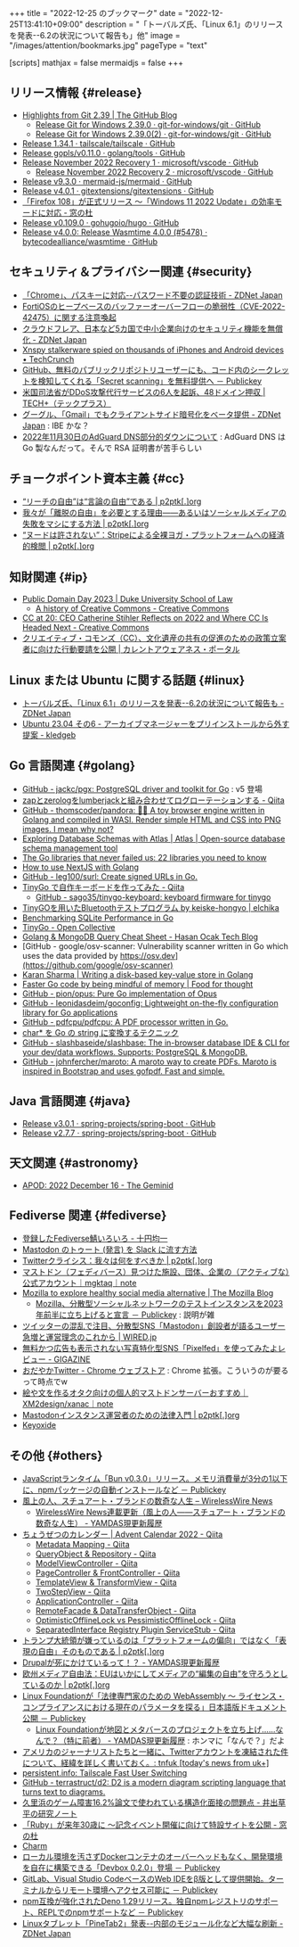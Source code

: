+++
title = "2022-12-25 のブックマーク"
date =  "2022-12-25T13:41:10+09:00"
description = "「トーバルズ氏、「Linux 6.1」のリリースを発表--6.2の状況について報告も」他"
image = "/images/attention/bookmarks.jpg"
pageType = "text"

[scripts]
  mathjax = false
  mermaidjs = false
+++

## リリース情報 {#release}

- [Highlights from Git 2.39 | The GitHub Blog](https://github.blog/2022-12-12-highlights-from-git-2-39/)
  - [Release Git for Windows 2.39.0 · git-for-windows/git · GitHub](https://github.com/git-for-windows/git/releases/tag/v2.39.0.windows.1)
  - [Release Git for Windows 2.39.0(2) · git-for-windows/git · GitHub](https://github.com/git-for-windows/git/releases/tag/v2.39.0.windows.2)
- [Release 1.34.1 · tailscale/tailscale · GitHub](https://github.com/tailscale/tailscale/releases/tag/v1.34.1)
- [Release gopls/v0.11.0 · golang/tools · GitHub](https://github.com/golang/tools/releases/tag/gopls/v0.11.0)
- [Release November 2022 Recovery 1 · microsoft/vscode · GitHub](https://github.com/microsoft/vscode/releases/tag/1.74.1)
  - [Release November 2022 Recovery 2 · microsoft/vscode · GitHub](https://github.com/microsoft/vscode/releases/tag/1.74.2)
- [Release v9.3.0 · mermaid-js/mermaid · GitHub](https://github.com/mermaid-js/mermaid/releases/tag/v9.3.0)
- [Release v4.0.1 · gitextensions/gitextensions · GitHub](https://github.com/gitextensions/gitextensions/releases/tag/v4.0.1)
- [「Firefox 108」が正式リリース ～「Windows 11 2022 Update」の効率モードに対応 - 窓の杜](https://forest.watch.impress.co.jp/docs/news/1463477.html)
- [Release v0.109.0 · gohugoio/hugo · GitHub](https://github.com/gohugoio/hugo/releases/tag/v0.109.0)
- [Release v4.0.0: Release Wasmtime 4.0.0 (#5478) · bytecodealliance/wasmtime · GitHub](https://github.com/bytecodealliance/wasmtime/releases/tag/v4.0.0)

## セキュリティ＆プライバシー関連 {#security}

- [「Chrome」、パスキーに対応--パスワード不要の認証技術 - ZDNet Japan](https://japan.zdnet.com/article/35197243/)
- [FortiOSのヒープベースのバッファーオーバーフローの脆弱性（CVE-2022-42475）に関する注意喚起](https://www.jpcert.or.jp/at/2022/at220032.html)
- [クラウドフレア、日本など5カ国で中小企業向けのセキュリティ機能を無償化 - ZDNet Japan](https://japan.zdnet.com/article/35197378/)
- [Xnspy stalkerware spied on thousands of iPhones and Android devices • TechCrunch](https://techcrunch.com/2022/12/12/xnspy-stalkerware-iphone-android/)
- [GitHub、無料のパブリックリポジトリユーザーにも、コード内のシークレットを検知してくれる「Secret scanning」を無料提供へ － Publickey](https://www.publickey1.jp/blog/22/githubsecret_scanning_1.html)
- [米国司法省がDDoS攻撃代行サービスの6人を起訴、48ドメイン押収 | TECH+（テックプラス）](https://news.mynavi.jp/techplus/article/20221218-2539538/)
- [グーグル、「Gmail」でもクライアントサイド暗号化をベータ提供 - ZDNet Japan](https://japan.zdnet.com/article/35197678/) : IBE かな？
- [2022年11月30日のAdGuard DNS部分的ダウンについて](https://adguard.com/ja/blog/partial-adguard-dns-outage-29-11-2022.html) : AdGuard DNS は Go 製なんだって。そんで RSA 証明書が苦手らしい

## チョークポイント資本主義 {#cc}

- [“リーチの自由”は“言論の自由”である | p2ptk[.]org](https://p2ptk.org/freedom-of-speech/4211)
- [我々が「離脱の自由」を必要とする理由――あるいはソーシャルメディアの失敗をマシにする方法 | p2ptk[.]org](https://p2ptk.org/freedom-of-speech/4214)
- [“ヌードは許されない”：Stripeによる全裸ヨガ・プラットフォームへの経済的検閲 | p2ptk[.]org](https://p2ptk.org/freedom-of-speech/4218)

## 知財関連 {#ip}

- [Public Domain Day 2023 | Duke University School of Law](https://web.law.duke.edu/cspd/publicdomainday/2023/)
  - [A history of Creative Commons - Creative Commons](https://creativecommons.org/timeline/)
- [CC at 20: CEO Catherine Stihler Reflects on 2022 and Where CC Is Headed Next - Creative Commons](https://creativecommons.org/2022/12/20/cc-at-20-ceo-catherine-stihler-reflects-on-2022-and-where-cc-is-headed-next/)
- [クリエイティブ・コモンズ（CC）、文化遺産の共有の促進のための政策立案者に向けた行動要請を公開 | カレントアウェアネス・ポータル](https://current.ndl.go.jp/car/168660)

## Linux または Ubuntu に関する話題 {#linux}

- [トーバルズ氏、「Linux 6.1」のリリースを発表--6.2の状況について報告も - ZDNet Japan](https://japan.zdnet.com/article/35197296/)
- [Ubuntu 23.04 その6 - アーカイブマネージャーをプリインストールから外す提案 - kledgeb](https://kledgeb.blogspot.com/2022/12/ubuntu-2304-6.html)

## Go 言語関連 {#golang}

- [GitHub - jackc/pgx: PostgreSQL driver and toolkit for Go](https://github.com/jackc/pgx) : v5 登場
- [zapとzerologをlumberjackと組み合わせてログローテーションする - Qiita](https://qiita.com/oba_atsushi/items/d5b8f7adcfb0bad8a87d)
- [GitHub - thomscoder/pandora: 🏺✨ A toy browser engine written in Golang and compiled in WASI. Render simple HTML and CSS into PNG images. I mean why not?](https://github.com/thomscoder/pandora)
- [Exploring Database Schemas with Atlas | Atlas | Open-source database schema management tool](https://atlasgo.io/blog/2022/12/06/erd-and-json)
- [The Go libraries that never failed us: 22 libraries you need to know](https://threedots.tech/post/list-of-recommended-libraries/)
- [How to use NextJS with Golang](https://webapp.io/blog/nextjs-with-golang/)
- [GitHub - leg100/surl: Create signed URLs in Go.](https://github.com/leg100/surl)
- [TinyGo で自作キーボードを作ってみた - Qiita](https://qiita.com/sago35/items/c47af868178469268dd4)
  - [GitHub - sago35/tinygo-keyboard: keyboard firmware for tinygo](https://github.com/sago35/tinygo-keyboard)
- [TinyGOを用いたBluetoothテストプログラム by keiske-hongyo | elchika](https://elchika.com/article/b4b3ddaf-ac04-47cb-b86e-b2bf6a53ffb4/)
- [Benchmarking SQLite Performance in Go](https://www.golang.dk/articles/benchmarking-sqlite-performance-in-go)
- [TinyGo - Open Collective](https://opencollective.com/tinygo)
- [Golang & MongoDB Query Cheat Sheet - Hasan Ocak Tech Blog](https://ocakhasan.github.io/golang-mongodb-query-examples/)
- [GitHub - google/osv-scanner: Vulnerability scanner written in Go which uses the data provided by https://osv.dev](https://github.com/google/osv-scanner)
- [Karan Sharma | Writing a disk-based key-value store in Golang](https://mrkaran.dev/posts/barreldb/)
- [Faster Go code by being mindful of memory | Food for thought](https://f4t.dev/software/go-performance-memory/)
- [GitHub - pion/opus: Pure Go implementation of Opus](https://github.com/pion/opus)
- [GitHub - leonidasdeim/goconfig: Lightweight on-the-fly configuration library for Go applications](https://github.com/leonidasdeim/goconfig)
- [GitHub - pdfcpu/pdfcpu: A PDF processor written in Go.](https://github.com/pdfcpu/pdfcpu)
- [char* を Go の string に変換するテクニック](https://zenn.dev/mattn/articles/23f4e202eb1f35)
- [GitHub - slashbaseide/slashbase: The in-browser database IDE & CLI for your dev/data workflows. Supports: PostgreSQL & MongoDB.](https://github.com/slashbaseide/slashbase)
- [GitHub - johnfercher/maroto: A maroto way to create PDFs. Maroto is inspired in Bootstrap and uses gofpdf. Fast and simple.](https://github.com/johnfercher/maroto)

## Java  言語関連 {#java}

- [Release v3.0.1 · spring-projects/spring-boot · GitHub](https://github.com/spring-projects/spring-boot/releases/tag/v3.0.1)
- [Release v2.7.7 · spring-projects/spring-boot · GitHub](https://github.com/spring-projects/spring-boot/releases/tag/v2.7.7)

## 天文関連 {#astronomy}

- [APOD: 2022 December 16 - The Geminid](https://apod.nasa.gov/apod/ap221216.html)

## Fediverse 関連 {#fediverse}

- [登録したFediverse鯖いろいろ - 十円均一](https://zyuen.hatenablog.com/entry/2022/12/02/000000)
- [Mastodon のトゥート (発言) を Slack に流す方法](https://zenn.dev/noraworld/articles/mastodon-to-slack)
- [Twitterクライシス：我々は何をすべきか | p2ptk[.]org](https://p2ptk.org/freedom-of-speech/4203)
- [マストドン（フェディバース）見つけた施設、団体、企業の（アクティブな）公式アカウント｜mgktaq｜note](https://note.com/mgktaq/n/na5d339d405dc)
- [Mozilla to explore healthy social media alternative | The Mozilla Blog](https://blog.mozilla.org/en/mozilla/mozilla-launch-fediverse-instance-social-media-alternative/)
  - [Mozilla、分散型ソーシャルネットワークのテストインスタンスを2023年前半に立ち上げると宣言 － Publickey](https://www.publickey1.jp/blog/22/mozilla2023.html) : 説明が雑
- [ツイッターの混乱で注目、分散型SNS「Mastodon」創設者が語るユーザー急増と運営理念のこれから | WIRED.jp](https://wired.jp/article/the-man-behind-mastodon-eugen-rochko-built-it-for-this-moment/)
- [無料かつ広告も表示されない写真特化型SNS「Pixelfed」を使ってみたよレビュー - GIGAZINE](https://gigazine.net/news/20221224-pixelfed/)
- [おだやかTwitter - Chrome ウェブストア](https://chrome.google.com/webstore/detail/calm-twitter/cknklikacoaeledfaldmhabmldkldocj?hl=ja) : Chrome 拡張。こういうのが要るって時点でw
- [絵や文を作るオタク向けの個人的マストドンサーバーおすすめ｜XM2design/xanac｜note](https://note.com/xanac13/n/n4242244b89ec)
- [Mastodonインスタンス運営者のための法律入門 | p2ptk[.]org](https://p2ptk.org/freedom-of-speech/4220)
- [Keyoxide](https://keyoxide.org/)

## その他 {#others}

- [JavaScriptランタイム「Bun v0.3.0」リリース。メモリ消費量が3分の1以下に、npmパッケージの自動インストールなど － Publickey](https://www.publickey1.jp/blog/22/javascriptbun_v03031npm.html)
- [風上の人、スチュアート・ブランドの数奇な人生 – WirelessWire News](https://wirelesswire.jp/2022/12/83723/)
  - [WirelessWire News連載更新（風上の人――スチュアート・ブランドの数奇な人生） - YAMDAS現更新履歴](https://yamdas.hatenablog.com/entry/20221215/wirelesswire)
- [ちょうぜつのカレンダー | Advent Calendar 2022 - Qiita](https://qiita.com/advent-calendar/2022/memory-chan)
  - [Metadata Mapping - Qiita](https://qiita.com/tanakahisateru/items/7f9adea541b8c07c75bb)
  - [QueryObject & Repository - Qiita](https://qiita.com/tanakahisateru/items/9fa49ac50a0414c08f58)
  - [ModelViewController - Qiita](https://qiita.com/tanakahisateru/items/ef7db917cb0d88faa46d)
  - [PageController & FrontController - Qiita](https://qiita.com/tanakahisateru/items/c245f73a1f07f34d90df)
  - [TemplateView & TransformView - Qiita](https://qiita.com/tanakahisateru/items/40ab71907d93c07b2b65)
  - [TwoStepView - Qiita](https://qiita.com/tanakahisateru/items/788ff8bab3228daa5aed)
  - [ApplicationController - Qiita](https://qiita.com/tanakahisateru/items/0df8753ca13bc6093c28)
  - [RemoteFacade & DataTransferObject - Qiita](https://qiita.com/tanakahisateru/items/285d0ef12e068a03c71b)
  - [OptimisticOfflineLock vs PessimisticOfflineLock - Qiita](https://qiita.com/tanakahisateru/items/b17f6b362655070119c6)
  - [SeparatedInterface Registry Plugin ServiceStub - Qiita](https://qiita.com/tanakahisateru/items/b9cbe2bbe9a8dc6776c2)
- [トランプ大統領が嫌っているのは「プラットフォームの偏向」ではなく「表現の自由」そのものである | p2ptk[.]org](https://p2ptk.org/freedom-of-speech/3224)
- [Drupalが死にかけているって！？ - YAMDAS現更新履歴](https://yamdas.hatenablog.com/entry/20221219/drupal-is-dying)
- [欧州メディア自由法：EUはいかにしてメディアの“編集の自由”を守ろうとしているのか | p2ptk[.]org](https://p2ptk.org/freedom-of-speech/4201)
- [Linux Foundationが「法律専門家のための WebAssembly ～ ライセンス・コンプライアンスにおける現在のパラメータを探る」日本語版ドキュメント公開 － Publickey](https://www.publickey1.jp/blog/22/linux_foundation_webassembly.html)
  - [Linux Foundationが地図とメタバースのプロジェクトを立ち上げ……なんで？（特に前者） - YAMDAS現更新履歴](https://yamdas.hatenablog.com/entry/20221219/open-map-project) : ホンマに「なんで？」だよ
- [アメリカのジャーナリストたちと一緒に、Twitterアカウントを凍結された件について、経緯を詳しく書いておく。: tnfuk [today's news from uk+]](https://nofrills.seesaa.net/article/495015176.html)
- [persistent.info: Tailscale Fast User Switching](https://blog.persistent.info/2022/12/tailscale-fast-user-switching.html)
- [GitHub - terrastruct/d2: D2 is a modern diagram scripting language that turns text to diagrams.](https://github.com/terrastruct/d2)
- [久里浜のゲーム障害16.2%論文で使われている構造化面接の問題点 - 井出草平の研究ノート](https://ides.hatenablog.com/entry/2022/12/21/020750)
- [「Ruby」が来年30歳に ～記念イベント開催に向けて特設サイトを公開 - 窓の杜](https://forest.watch.impress.co.jp/docs/news/1465612.html)
- [Charm](https://charm.sh/)
- [ローカル環境を汚さずDockerコンテナのオーバーヘッドもなく、開発環境を自在に構築できる「Devbox 0.2.0」登場 － Publickey](https://www.publickey1.jp/blog/22/dockerdevbox_020.html)
- [GitLab、Visual Studio CodeベースのWeb IDEをβ版として提供開始。ターミナルからリモート環境へアクセス可能に － Publickey](https://www.publickey1.jp/blog/22/gitlabvisual_studio_codeweb_ide.html)
- [npm互換が強化されたDeno 1.29リリース。独自npmレジストリのサポート、REPLでのnpmサポートなど － Publickey](https://www.publickey1.jp/blog/22/npmdeno_129npmreplnpm.html)
- [Linuxタブレット「PineTab2」発表--内部のモジュール化など大幅な刷新 - ZDNet Japan](https://japan.zdnet.com/article/35197808/)
